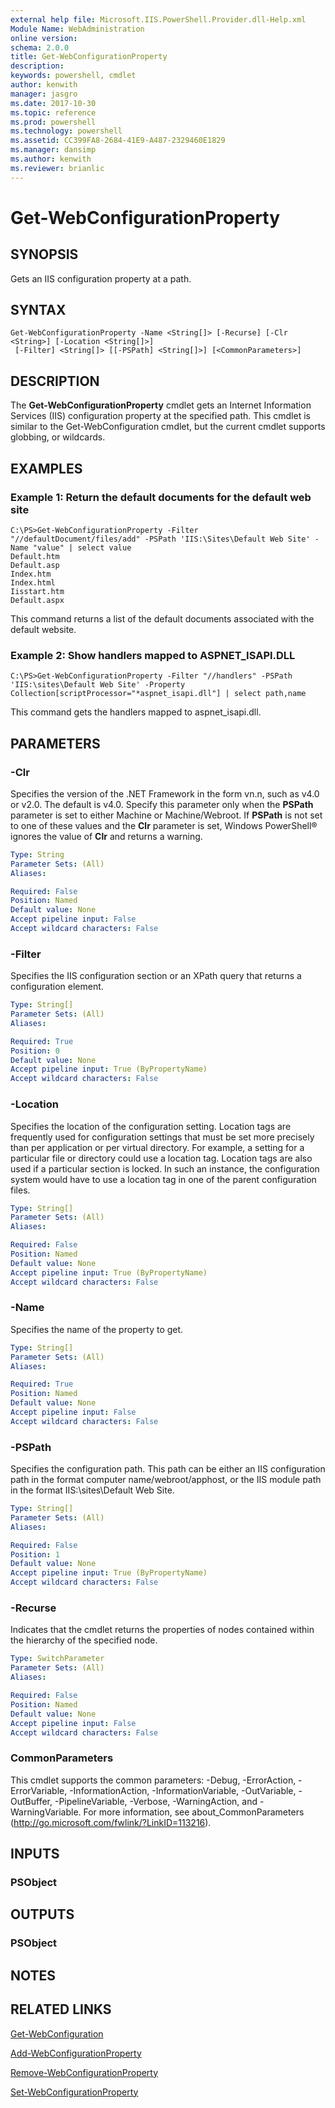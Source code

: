 ```yaml
---
external help file: Microsoft.IIS.PowerShell.Provider.dll-Help.xml
Module Name: WebAdministration
online version: 
schema: 2.0.0
title: Get-WebConfigurationProperty
description: 
keywords: powershell, cmdlet
author: kenwith
manager: jasgro
ms.date: 2017-10-30
ms.topic: reference
ms.prod: powershell
ms.technology: powershell
ms.assetid: CC399FA8-2684-41E9-A487-2329460E1829
ms.manager: dansimp
ms.author: kenwith
ms.reviewer: brianlic
---
```


# Get-WebConfigurationProperty

## SYNOPSIS
Gets an IIS configuration property at a path.

## SYNTAX

```
Get-WebConfigurationProperty -Name <String[]> [-Recurse] [-Clr <String>] [-Location <String[]>]
 [-Filter] <String[]> [[-PSPath] <String[]>] [<CommonParameters>]
```

## DESCRIPTION
The **Get-WebConfigurationProperty** cmdlet gets an Internet Information Services (IIS) configuration property at the specified path.
This cmdlet is similar to the Get-WebConfiguration cmdlet, but the current cmdlet supports globbing, or wildcards.

## EXAMPLES

### Example 1: Return the default documents for the default web site
```
C:\PS>Get-WebConfigurationProperty -Filter "//defaultDocument/files/add" -PSPath 'IIS:\Sites\Default Web Site' -Name "value" | select value
Default.htm
Default.asp
Index.htm
Index.html
Iisstart.htm
Default.aspx
```

This command returns a list of the default documents associated with the default website.

### Example 2: Show handlers mapped to ASPNET_ISAPI.DLL
```
C:\PS>Get-WebConfigurationProperty -Filter "//handlers" -PSPath 'IIS:\sites\Default Web Site' -Property Collection[scriptProcessor="*aspnet_isapi.dll"] | select path,name
```

This command gets the handlers mapped to aspnet_isapi.dll.

## PARAMETERS

### -Clr
Specifies the version of the .NET Framework in the form vn.n, such as v4.0 or v2.0.
The default is v4.0.
Specify this parameter only when the **PSPath** parameter is set to either Machine or Machine/Webroot.
If **PSPath** is not set to one of these values and the **Clr** parameter is set, Windows PowerShell® ignores the value of **Clr** and returns a warning.

```yaml
Type: String
Parameter Sets: (All)
Aliases: 

Required: False
Position: Named
Default value: None
Accept pipeline input: False
Accept wildcard characters: False
```

### -Filter
Specifies the IIS configuration section or an XPath query that returns a configuration element.

```yaml
Type: String[]
Parameter Sets: (All)
Aliases: 

Required: True
Position: 0
Default value: None
Accept pipeline input: True (ByPropertyName)
Accept wildcard characters: False
```

### -Location
Specifies the location of the configuration setting.
Location tags are frequently used for configuration settings that must be set more precisely than per application or per virtual directory.
For example, a setting for a particular file or directory could use a location tag.
Location tags are also used if a particular section is locked.
In such an instance, the configuration system would have to use a location tag in one of the parent configuration files.

```yaml
Type: String[]
Parameter Sets: (All)
Aliases: 

Required: False
Position: Named
Default value: None
Accept pipeline input: True (ByPropertyName)
Accept wildcard characters: False
```

### -Name
Specifies the name of the property to get.

```yaml
Type: String[]
Parameter Sets: (All)
Aliases: 

Required: True
Position: Named
Default value: None
Accept pipeline input: False
Accept wildcard characters: False
```

### -PSPath
Specifies the configuration path.
This path can be either an IIS configuration path in the format computer name/webroot/apphost, or the IIS module path in the format IIS:\sites\Default Web Site.

```yaml
Type: String[]
Parameter Sets: (All)
Aliases: 

Required: False
Position: 1
Default value: None
Accept pipeline input: True (ByPropertyName)
Accept wildcard characters: False
```

### -Recurse
Indicates that the cmdlet returns the properties of nodes contained within the hierarchy of the specified node.

```yaml
Type: SwitchParameter
Parameter Sets: (All)
Aliases: 

Required: False
Position: Named
Default value: None
Accept pipeline input: False
Accept wildcard characters: False
```

### CommonParameters
This cmdlet supports the common parameters: -Debug, -ErrorAction, -ErrorVariable, -InformationAction, -InformationVariable, -OutVariable, -OutBuffer, -PipelineVariable, -Verbose, -WarningAction, and -WarningVariable. For more information, see about_CommonParameters (http://go.microsoft.com/fwlink/?LinkID=113216).

## INPUTS

### PSObject

## OUTPUTS

### PSObject

## NOTES

## RELATED LINKS

[Get-WebConfiguration](./Get-WebConfiguration.md)

[Add-WebConfigurationProperty](./Add-WebConfigurationProperty.md)

[Remove-WebConfigurationProperty](./Remove-WebConfigurationProperty.md)

[Set-WebConfigurationProperty](./Set-WebConfigurationProperty.md)

